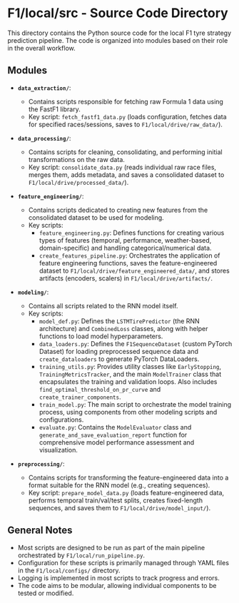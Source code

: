 # F1/local/src - Source Code Directory

This directory contains the Python source code for the local F1 tyre strategy prediction pipeline. The code is organized into modules based on their role in the overall workflow.

## Modules

-   **`data_extraction/`**:
    -   Contains scripts responsible for fetching raw Formula 1 data using the FastF1 library.
    -   Key script: `fetch_fastf1_data.py` (loads configuration, fetches data for specified races/sessions, saves to `F1/local/drive/raw_data/`).

-   **`data_processing/`**:
    -   Contains scripts for cleaning, consolidating, and performing initial transformations on the raw data.
    -   Key script: `consolidate_data.py` (reads individual raw race files, merges them, adds metadata, and saves a consolidated dataset to `F1/local/drive/processed_data/`).

-   **`feature_engineering/`**:
    -   Contains scripts dedicated to creating new features from the consolidated dataset to be used for modeling.
    -   Key scripts:
        -   `feature_engineering.py`: Defines functions for creating various types of features (temporal, performance, weather-based, domain-specific) and handling categorical/numerical data.
        -   `create_features_pipeline.py`: Orchestrates the application of feature engineering functions, saves the feature-engineered dataset to `F1/local/drive/feature_engineered_data/`, and stores artifacts (encoders, scalers) in `F1/local/drive/artifacts/`.

-   **`modeling/`**:
    -   Contains all scripts related to the RNN model itself.
    -   Key scripts:
        -   `model_def.py`: Defines the `LSTMTirePredictor` (the RNN architecture) and `CombinedLoss` classes, along with helper functions to load model hyperparameters.
        -   `data_loaders.py`: Defines the `F1SequenceDataset` (custom PyTorch Dataset) for loading preprocessed sequence data and `create_dataloaders` to generate PyTorch DataLoaders.
        -   `training_utils.py`: Provides utility classes like `EarlyStopping`, `TrainingMetricsTracker`, and the main `ModelTrainer` class that encapsulates the training and validation loops. Also includes `find_optimal_threshold_on_pr_curve` and `create_trainer_components`.
        -   `train_model.py`: The main script to orchestrate the model training process, using components from other modeling scripts and configurations.
        -   `evaluate.py`: Contains the `ModelEvaluator` class and `generate_and_save_evaluation_report` function for comprehensive model performance assessment and visualization.

-   **`preprocessing/`**:
    -   Contains scripts for transforming the feature-engineered data into a format suitable for the RNN model (e.g., creating sequences).
    -   Key script: `prepare_model_data.py` (loads feature-engineered data, performs temporal train/val/test splits, creates fixed-length sequences, and saves them to `F1/local/drive/model_input/`).

## General Notes

-   Most scripts are designed to be run as part of the main pipeline orchestrated by `F1/local/run_pipeline.py`.
-   Configuration for these scripts is primarily managed through YAML files in the `F1/local/configs/` directory.
-   Logging is implemented in most scripts to track progress and errors.
-   The code aims to be modular, allowing individual components to be tested or modified.
